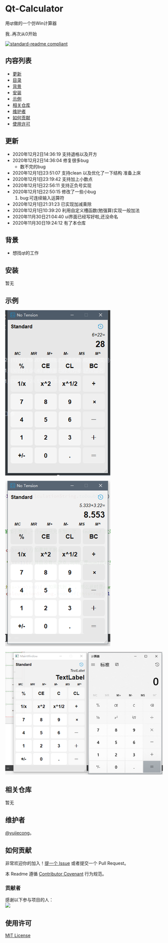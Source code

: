# Qt-Calculator
用qt做的一个仿Win计算器

我..再次从0开始

[![standard-readme compliant](https://img.shields.io/badge/readme%20style-standard-brightgreen.svg?style=flat-square)](.)

## 内容列表

- [更新](#更新)
- [目录](#目录)
- [背景](#背景)
- [安装](#安装)
- [示例](#示例)
- [相关仓库](#相关仓库)
- [维护者](#维护者)
- [如何贡献](#如何贡献)
- [使用许可](#使用许可)

## 更新
- 2020年12月2日14:36:19 支持退格以及开方
- 2020年12月2日14:36:04 修复很多bug
    - 数不完的bug
- 2020年12月1日23:51:07 支持clean 以及优化了一下结构 准备上床
- 2020年12月1日23:19:42 支持加上小数点
- 2020年12月1日22:56:11 支持正负号实现
- 2020年12月1日22:50:15 修改了一些小bug
    1. bug:可连续输入运算符
- 2020年12月1日21:31:23 已实现加减乘除
- 2020年12月1日10:39:20 利用自定义槽函数(勉强算)实现一般加法
- 2020年11月30日21:04:40 ui界面已经写好啦,还没命名
- 2020年11月30日19:24:12 有了本仓库

## 背景

- 想找qt的工作 

## 安装

暂无

## 示例

![](img/1606790408845.png)

![1606836001304](img/1606836001304.png)



![1606741493235](img/1606741493235.png)

## 相关仓库

暂无

## 维护者

[@yujiecong](https://github.com/yujiecong)。

## 如何贡献

非常欢迎你的加入！[提一个 Issue](./issues/new) 或者提交一个 Pull Request。


本 Readme 遵循 [Contributor Covenant](http://contributor-covenant.org/version/1/3/0/) 行为规范。

### 贡献者

感谢以下参与项目的人：  
<a href="graphs/contributors"><img src="https://avatars2.githubusercontent.com/u/44287052?s=60&amp;v=4" /></a>

## 使用许可

[MIT License](./blob/master/LICENSE)